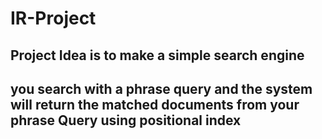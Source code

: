 # IR-Project

## Project Idea is to make a simple search engine<br>
## you search with a phrase query and the system will return the matched documents from your phrase Query using positional index
